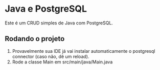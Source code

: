 # Java e PostgreSQL
Este é um CRUD simples de Java com PostgreSQL.

## Rodando o projeto
1. Provavelmente sua IDE já vai instalar automaticamente o postgresql connector (caso não, dê um reload).
2. Rode a classe Main em src/main/java/Main.java
